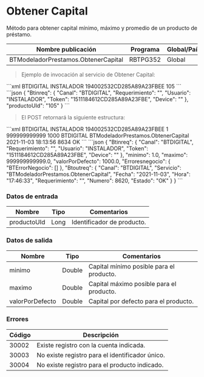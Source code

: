 #  Obtener Capital 

Método para obtener capital mínimo, máximo y promedio de un producto de préstamo. 

Nombre publicación | Programa | Global/País 
--------- | ----------- | ----------- 
BTModeladorPrestamos.ObtenerCapital | RBTPG352 | Global 

> Ejemplo de invocación al servicio de Obtener Capital: 

<code-group> 
<code-block title="XML" active> 
```xml 
<soapenv:Envelope xmlns:soapenv="http://schemas.xmlsoap.org/soap/envelope/" xmlns:bts="http://uy.com.dlya.bantotal/BTSOA/"> 
   <soapenv:Header/> 
   <soapenv:Body> 
      <bts:BTModeladorPrestamos.ObtenerCapital> 
       <bts:Btinreq> 
            <bts:Canal>BTDIGITAL</bts:Canal> 
            <bts:Requerimiento></bts:Requerimiento> 
            <bts:Usuario>INSTALADOR</bts:Usuario> 
            <bts:Token>194002532CD285A89A23FBEE</bts:Token> 
            <bts:Device></bts:Device> 
         </bts:Btinreq> 
         <bts:productoUId>105</bts:productoUId> 
      </bts:BTModeladorPrestamos.ObtenerCapital> 
   </soapenv:Body> 
</soapenv:Envelope> 
``` 
</code-block> 

<code-block title="JSON"> 
```json 
{ 
    "Btinreq": { 
        "Canal": "BTDIGITAL", 
        "Requerimiento": "", 
        "Usuario": "INSTALADOR", 
        "Token": "1511184612CD285A89A23FBE", 
        "Device": "" 
    }, 
    "productoUId": "105" 
} 
``` 
</code-block> 
</code-group> 

> El POST retornará la siguiente estructura: 

<code-group> 
<code-block title="XML" active> 
```xml 
<SOAP-ENV:Envelope xmlns:SOAP-ENV="http://schemas.xmlsoap.org/soap/envelope/" xmlns:xsd="http://www.w3.org/2001/XMLSchema" xmlns:SOAP-ENC="http://schemas.xmlsoap.org/soap/encoding/" xmlns:xsi="http://www.w3.org/2001/XMLSchema-instance"> 
   <SOAP-ENV:Body> 
      <BTModeladorPrestamos.ObtenerCapitalResponse xmlns="http://uy.com.dlya.bantotal/BTSOA/"> 
         <Btinreq> 
            <Canal>BTDIGITAL</Canal> 
            <Requerimiento/> 
            <Usuario>INSTALADOR</Usuario> 
            <Token>194002532CD285A89A23FBEE</Token> 
            <Device/> 
         </Btinreq> 
         <minimo>1</minimo> 
         <maximo>999999999999</maximo> 
         <valorPorDefecto>1000</valorPorDefecto> 
         <Erroresnegocio></Erroresnegocio> 
         <Btoutreq> 
            <Canal>BTDIGITAL</Canal> 
            <Servicio>BTModeladorPrestamos.ObtenerCapital</Servicio> 
            <Fecha>2021-11-03</Fecha> 
            <Hora>18:13:56</Hora> 
            <Requerimiento/> 
            <Numero>8634</Numero> 
            <Estado>OK</Estado> 
         </Btoutreq> 
      </BTModeladorPrestamos.ObtenerCapitalResponse> 
   </SOAP-ENV:Body> 
</SOAP-ENV:Envelope> 
``` 
</code-block> 

<code-block title="JSON"> 
```json 
{ 
    "Btinreq": { 
        "Canal": "BTDIGITAL", 
        "Requerimiento": "", 
        "Usuario": "INSTALADOR", 
        "Token": "1511184612CD285A89A23FBE", 
        "Device": "" 
    }, 
    "minimo": 1.0, 
    "maximo": 999999999999.0, 
    "valorPorDefecto": 1000.0, 
    "Erroresnegocio": { 
        "BTErrorNegocio": [] 
    }, 
    "Btoutreq": { 
        "Canal": "BTDIGITAL", 
        "Servicio": "BTModeladorPrestamos.ObtenerCapital", 
        "Fecha": "2021-11-03", 
        "Hora": "17:46:33", 
        "Requerimiento": "", 
        "Numero": 8620, 
        "Estado": "OK" 
    } 
} 
``` 
</code-block> 
</code-group>  

### Datos de entrada 

Nombre | Tipo | Comentarios 
--------- | ----------- | ----------- 
productoUId | Long | Identificador de producto. 

### Datos de salida 

Nombre | Tipo | Comentarios 
--------- | ----------- | ----------- 
minimo | Double | Capital mínimo posible para el producto. 
maximo | Double | Capital máximo posible para el producto. 
valorPorDefecto | Double | Capital por defecto para el producto. 

### Errores 

Código | Descripción 
--------- | -----------  
30002 | Existe registro con la cuenta indicada. 
30003 | No existe registro para el identificador único. 
30004 | No existe registro para el producto indicado. 

 
